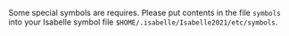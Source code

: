 Some special symbols are requires. Please put contents in the file `symbols` into your Isabelle symbol file `$HOME/.isabelle/Isabelle2021/etc/symbols`.
